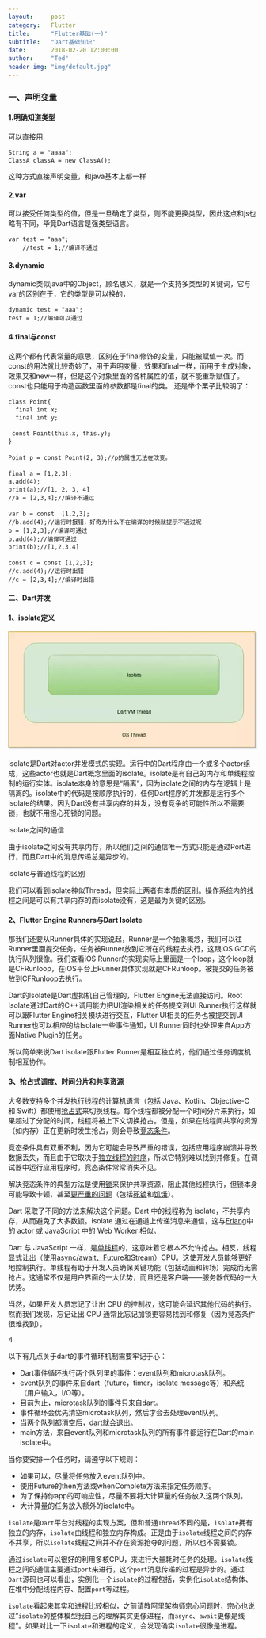 ```yaml
---
layout:     post
category:   Flutter
title:      "Flutter基础(一)"
subtitle:   "Dart基础知识"
date:       2018-02-20 12:00:00
author:     "Ted"
header-img: "img/default.jpg"
---
```


### 一、声明变量

#### 1.明确知道类型

可以直接用:

```
String a = "aaaa";
ClassA classA = new ClassA();
```

这种方式直接声明变量，和java基本上都一样

#### 2.var

可以接受任何类型的值，但是一旦确定了类型，则不能更换类型，因此这点和js也略有不同，毕竟Dart语言是强类型语言。

```
var test = "aaa";
    //test = 1;//编译不通过
```

#### 3.dynamic

dynamic类似java中的Object，顾名思义，就是一个支持多类型的关键词，它与var的区别在于，它的类型是可以换的，

```
dynamic test = "aaa";
test = 1;//编译可以通过
```

#### 4.final与const

这两个都有代表常量的意思，区别在于final修饰的变量，只能被赋值一次。而const的用法就比较奇妙了，用于声明变量，效果和final一样，而用于生成对象，效果又和new一样，但是这个对象里面的各种属性的值，就不能重新赋值了。const也只能用于构造函数里面的参数都是final的类。
 还是举个栗子比较明了：

```
class Point{
  final int x;
  final int y;

 const Point(this.x, this.y);
}

Point p = const Point(2, 3);//p的属性无法在改变。

final a = [1,2,3];
a.add(4);
print(a);//[1, 2, 3, 4]
//a = [2,3,4];//编译不通过

var b = const  [1,2,3];
//b.add(4);//运行时报错，好奇为什么不在编译的时候就提示不通过呢
b = [1,2,3];//编译可通过
b.add(4);//编译可通过
print(b);//[1,2,3,4]

const c = const [1,2,3];
//c.add(4);//运行时出错
//c = [2,3,4];//编译时出错
```

#### 二、Dart并发

#### 1、isolate定义

![](/img/Simple_7/43.jpeg)

isolate是Dart对actor并发模式的实现。运行中的Dart程序由一个或多个actor组成，这些actor也就是Dart概念里面的isolate。isolate是有自己的内存和单线程控制的运行实体。isolate本身的意思是“隔离”，因为isolate之间的内存在逻辑上是隔离的。isolate中的代码是按顺序执行的，任何Dart程序的并发都是运行多个isolate的结果。因为Dart没有共享内存的并发，没有竞争的可能性所以不需要锁，也就不用担心死锁的问题。

isolate之间的通信

由于isolate之间没有共享内存，所以他们之间的通信唯一方式只能是通过Port进行，而且Dart中的消息传递总是异步的。

isolate与普通线程的区别

我们可以看到isolate神似Thread，但实际上两者有本质的区别。操作系统内的线程之间是可以有共享内存的而isolate没有，这是最为关键的区别。

#### 2、Flutter Engine Runners与Dart Isolate

那我们还要从Runner具体的实现说起，Runner是一个抽象概念，我们可以往Runner里面提交任务，任务被Runner放到它所在的线程去执行，这跟iOS GCD的执行队列很像。我们查看iOS Runner的实现实际上里面是一个loop，这个loop就是CFRunloop，在iOS平台上Runner具体实现就是CFRunloop。被提交的任务被放到CFRunloop去执行。

Dart的Isolate是Dart虚拟机自己管理的，Flutter Engine无法直接访问。Root Isolate通过Dart的C++调用能力把UI渲染相关的任务提交到UI Runner执行这样就可以跟Flutter Engine相关模块进行交互，Flutter UI相关的任务也被提交到UI Runner也可以相应的给Isolate一些事件通知，UI Runner同时也处理来自App方面Native Plugin的任务。

所以简单来说Dart isolate跟Flutter Runner是相互独立的，他们通过任务调度机制相互协作。

#### 3、抢占式调度、时间分片和共享资源

大多数支持多个并发执行线程的计算机语言（包括 Java、Kotlin、Objective-C 和 Swift）都使用[抢占式](https://en.wikipedia.org/wiki/Preemption_%28computing%29)来切换线程。每个线程都被分配一个时间分片来执行，如果超过了分配的时间，线程将被上下文切换抢占。但是，如果在线程间共享的资源（如内存）正在更新时发生抢占，则会导致[竞态条件](https://en.wikipedia.org/wiki/Race_condition)。

竞态条件具有双重不利，因为它可能会导致严重的错误，包括应用程序崩溃并导致数据丢失，而且由于它取决于[独立线程的时序](https://en.wikipedia.org/wiki/Race_condition#Software)，所以它特别难以找到并修复。在调试器中运行应用程序时，竞态条件常常消失不见。

解决竞态条件的典型方法是使用[锁](https://en.wikipedia.org/wiki/Lock_%28computer_science%29)来保护共享资源，阻止其他线程执行，但锁本身可能导致卡顿，甚至[更严重的问题](https://en.wikipedia.org/wiki/Dining_philosophers_problem)（包括[死锁](https://en.wikipedia.org/wiki/Deadlock)和[饥饿](https://en.wikipedia.org/wiki/Starvation_%28computer_science%29)）。

Dart 采取了不同的方法来解决这个问题。Dart 中的线程称为 isolate，不共享内存，从而避免了大多数锁。isolate 通过在通道上传递消息来通信，这与[Erlang](https://www.erlang.org/)中的 actor 或 JavaScript 中的 Web Worker 相似。

Dart 与 JavaScript 一样，是[单线程](https://en.wikipedia.org/wiki/Thread_%28computing%29#Single_threading)的，这意味着它根本不允许抢占。相反，线程显式让出（使用[async/await、Future](https://www.dartlang.org/tutorials/language/futures)和[Stream](https://www.dartlang.org/tutorials/language/streams)）CPU。这使开发人员能够更好地控制执行。单线程有助于开发人员确保关键功能（包括动画和转场）完成而无需抢占。这通常不仅是用户界面的一大优势，而且还是客户端——服务器代码的一大优势。

当然，如果开发人员忘记了让出 CPU 的控制权，这可能会延迟其他代码的执行。然而我们发现，忘记让出 CPU 通常比忘记加锁更容易找到和修复（因为竞态条件很难找到）。

4

以下有几点关于dart的事件循环机制需要牢记于心：

- Dart事件循环执行两个队列里的事件：event队列和microtask队列。
- event队列的事件来自dart（future，timer，isolate message等）和系统（用户输入，I/O等）。
- 目前为止，microtask队列的事件只来自dart。
- 事件循环会优先清空microtask队列，然后才会去处理event队列。
- 当两个队列都清空后，dart就会退出。
- main方法，来自event队列和microtask队列的所有事件都运行在Dart的main isolate中。

当你要安排一个任务时，请遵守以下规则：

- 如果可以，尽量将任务放入event队列中。
- 使用Future的then方法或whenComplete方法来指定任务顺序。
- 为了保持你app的可响应性，尽量不要将大计算量的任务放入这两个队列。
- 大计算量的任务放入额外的isolate中。





`isolate`是`Dart`平台对线程的实现方案，但和普通`Thread`不同的是，`isolate`拥有独立的内存，`isolate`由线程和独立内存构成。正是由于`isolate`线程之间的内存不共享，所以`isolate`线程之间并不存在资源抢夺的问题，所以也不需要锁。

通过`isolate`可以很好的利用多核CPU，来进行大量耗时任务的处理。`isolate`线程之间的通信主要通过`port`来进行，这个`port`消息传递的过程是异步的。通过`Dart`源码也可以看出，实例化一个`isolate`的过程包括，实例化`isolate`结构体、在堆中分配线程内存、配置`port`等过程。

`isolate`看起来其实和进程比较相似，之前请教阿里架构师宗心问题时，宗心也说过“`isolate`的整体模型我自己的理解其实更像进程，而`async`、`await`更像是线程”。如果对比一下`isolate`和进程的定义，会发现确实`isolate`很像是进程。

